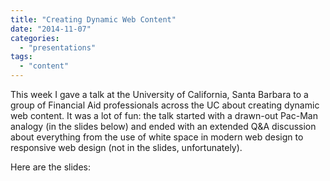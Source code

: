```yaml
---
title: "Creating Dynamic Web Content"
date: "2014-11-07"
categories: 
  - "presentations"
tags: 
  - "content"
---
```


This week I gave a talk at the University of California, Santa Barbara to a group of Financial Aid professionals across the UC about creating dynamic web content. It was a lot of fun: the talk started with a drawn-out Pac-Man analogy (in the slides below) and ended with an extended Q&A discussion about everything from the use of white space in modern web design to responsive web design (not in the slides, unfortunately).

Here are the slides:

<script async class="speakerdeck-embed" data-id="e5020670473f013268b72e098d8a2543" data-ratio="1.77777777777778" src="//speakerdeck.com/assets/embed.js"></script>
